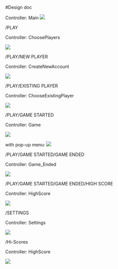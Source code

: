 #Design doc

Controller: Main 
![](https://github.com/BartvonMeijenfeldt/Ghost/blob/master/Sketches/Start.jpg)

/PLAY

Controller: ChoosePlayers

![](https://github.com/BartvonMeijenfeldt/Ghost/blob/master/Sketches/ChoosePlayer.jpg)

/PLAY/NEW PLAYER

Controller: CreateNewAccount

![](https://github.com/BartvonMeijenfeldt/Ghost/blob/master/Sketches/CreateAccount.jpg)

/PLAY/EXISTING PLAYER

Controller: ChooseExistingPlayer

![](https://github.com/BartvonMeijenfeldt/Ghost/blob/master/Sketches/Existing%20players.jpg)

/PLAY/GAME STARTED

Controller: Game

![](https://github.com/BartvonMeijenfeldt/Ghost/blob/master/Sketches/Game.jpg)

with pop-up menu:
![](https://github.com/BartvonMeijenfeldt/Ghost/blob/master/Sketches/Menu.jpg)

/PLAY/GAME STARTED/GAME ENDED

Controller: Game_Ended

![](https://github.com/BartvonMeijenfeldt/Ghost/blob/master/Sketches/Won.jpg)

/PLAY/GAME STARTED/GAME ENDED/HIGH SCORE

Controller: HighScore

![](https://github.com/BartvonMeijenfeldt/Ghost/blob/master/Sketches/Hi-ScoresAfterGame.jpg)

/SETTINGS

Controller: Settings

![](https://github.com/BartvonMeijenfeldt/Ghost/blob/master/Sketches/Settings.jpg)

/Hi-Scores

Controller: HighScore

![](https://github.com/BartvonMeijenfeldt/Ghost/blob/master/Sketches/Hi-Scores.jpg)
